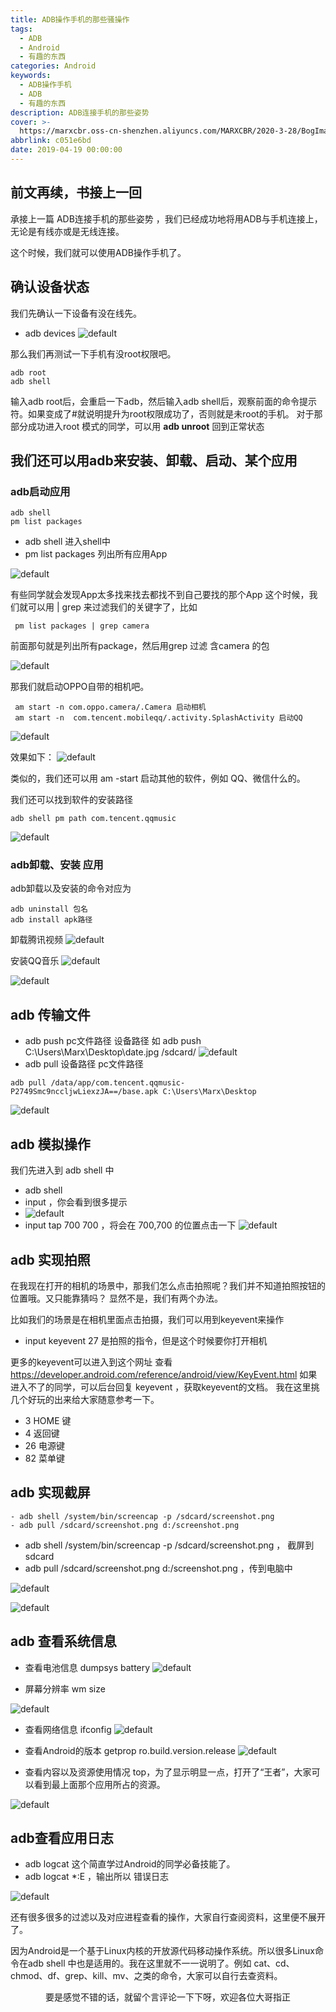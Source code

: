 ```yaml
---
title: ADB操作手机的那些骚操作
tags:
  - ADB
  - Android
  - 有趣的东西
categories: Android
keywords:
  - ADB操作手机
  - ADB
  - 有趣的东西
description: ADB连接手机的那些姿势
cover: >-
  https://marxcbr.oss-cn-shenzhen.aliyuncs.com/MARXCBR/2020-3-28/BogImages/1585373940098.png
abbrlink: c051e6bd
date: 2019-04-19 00:00:00
---
```


## 前文再续，书接上一回

承接上一篇 ADB连接手机的那些姿势 ，我们已经成功地将用ADB与手机连接上，无论是有线亦或是无线连接。

这个时候，我们就可以使用ADB操作手机了。

## 确认设备状态

我们先确认一下设备有没在线先。

- adb devices
![default](https://marxcbr.oss-cn-shenzhen.aliyuncs.com/MARXCBR/2019-4-19/ADB操作手机的那些骚操作/1555637982324.png)

那么我们再测试一下手机有没root权限吧。

``` shell
adb root
adb shell
```


输入adb root后，会重启一下adb，然后输入adb shell后，观察前面的命令提示符。如果变成了#就说明提升为root权限成功了，否则就是未root的手机。
对于那部分成功进入root 模式的同学，可以用 **adb unroot** 回到正常状态

## 我们还可以用adb来安装、卸载、启动、某个应用

### adb启动应用

``` shell
adb shell
pm list packages
```

- adb shell 进入shell中
- pm list packages 列出所有应用App

![default](https://marxcbr.oss-cn-shenzhen.aliyuncs.com/MARXCBR/2019-4-19/ADB操作手机的那些骚操作/1555638499340.png)

有些同学就会发现App太多找来找去都找不到自己要找的那个App
这个时候，我们就可以用 | grep 来过滤我们的关键字了，比如

``` shell
 pm list packages | grep camera
```

前面那句就是列出所有package，然后用grep 过滤 含camera 的包

![default](https://marxcbr.oss-cn-shenzhen.aliyuncs.com/MARXCBR/2019-4-19/ADB操作手机的那些骚操作/1555638756745.png)

那我们就启动OPPO自带的相机吧。
``` shell
 am start -n com.oppo.camera/.Camera 启动相机
 am start -n  com.tencent.mobileqq/.activity.SplashActivity 启动QQ
```

![default](https://marxcbr.oss-cn-shenzhen.aliyuncs.com/MARXCBR/2019-4-19/ADB操作手机的那些骚操作/1555639272947.png)

效果如下：
![default](https://marxcbr.oss-cn-shenzhen.aliyuncs.com/MARXCBR/2019-4-19/ADB操作手机的那些骚操作/启动相机3.gif)

 类似的，我们还可以用 am -start 启动其他的软件，例如	QQ、微信什么的。

 我们还可以找到软件的安装路径

``` shell
adb shell pm path com.tencent.qqmusic
```

![default](https://marxcbr.oss-cn-shenzhen.aliyuncs.com/MARXCBR/2019-4-19/ADB操作手机的那些骚操作/1555640677754.png)

 ### adb卸载、安装 应用
 adb卸载以及安装的命令对应为
``` shell
adb uninstall 包名
adb install apk路径
```

 卸载腾讯视频
![default](https://marxcbr.oss-cn-shenzhen.aliyuncs.com/MARXCBR/2019-4-19/ADB操作手机的那些骚操作/1555640880140.png)

 安装QQ音乐
![default](https://marxcbr.oss-cn-shenzhen.aliyuncs.com/MARXCBR/2019-4-19/ADB操作手机的那些骚操作/1555641252739.png)

![default](https://marxcbr.oss-cn-shenzhen.aliyuncs.com/MARXCBR/2019-4-19/ADB操作手机的那些骚操作/1555641273242.png)


## adb 传输文件

- adb push pc文件路径 设备路径
 如 adb push C:\Users\Marx\Desktop\date.jpg /sdcard/
![default](https://marxcbr.oss-cn-shenzhen.aliyuncs.com/MARXCBR/2019-4-19/ADB操作手机的那些骚操作/1555641574521.png)
- adb pull 设备路径  pc文件路径

``` shell
adb pull /data/app/com.tencent.qqmusic-P2749Smc9nccljwLiexzJA==/base.apk C:\Users\Marx\Desktop
```

![default](https://marxcbr.oss-cn-shenzhen.aliyuncs.com/MARXCBR/2019-4-19/ADB操作手机的那些骚操作/1555641121514.png)

## adb 模拟操作

我们先进入到 adb shell 中
- adb shell
- input  ，你会看到很多提示
- ![default](https://marxcbr.oss-cn-shenzhen.aliyuncs.com/MARXCBR/2019-4-19/ADB操作手机的那些骚操作/1555641761038.png)
-  input tap 700 700 ，将会在 700,700 的位置点击一下
![default](https://marxcbr.oss-cn-shenzhen.aliyuncs.com/MARXCBR/2019-4-19/ADB操作手机的那些骚操作/1555641999513.png)

## adb 实现拍照

在我现在打开的相机的场景中，那我们怎么点击拍照呢？我们并不知道拍照按钮的位置哦。又只能靠猜吗？
显然不是，我们有两个办法。

 比如我们的场景是在相机里面点击拍摄，我们可以用到keyevent来操作
- input keyevent 27 是拍照的指令，但是这个时候要你打开相机

 更多的keyevent可以进入到这个网址 查看 https://developer.android.com/reference/android/view/KeyEvent.html
 如果进入不了的同学，可以后台回复 keyevent ，获取keyevent的文档。
我在这里挑几个好玩的出来给大家随意参考一下。
- 3	HOME 键
- 4	返回键
- 26	电源键
- 82	菜单键

## adb 实现截屏

``` shell
- adb shell /system/bin/screencap -p /sdcard/screenshot.png
- adb pull /sdcard/screenshot.png d:/screenshot.png
```

- adb shell /system/bin/screencap -p /sdcard/screenshot.png ， 截屏到 sdcard
- adb pull /sdcard/screenshot.png d:/screenshot.png ，传到电脑中

![default](https://marxcbr.oss-cn-shenzhen.aliyuncs.com/MARXCBR/2019-4-19/ADB操作手机的那些骚操作/1555645470814.png)

![default](https://marxcbr.oss-cn-shenzhen.aliyuncs.com/MARXCBR/2019-4-19/ADB操作手机的那些骚操作/1555645411272.png)
 ## adb 查看系统信息
 - 查看电池信息 dumpsys battery
![default](https://marxcbr.oss-cn-shenzhen.aliyuncs.com/MARXCBR/2019-4-19/ADB操作手机的那些骚操作/1555643526178.png)

- 屏幕分辨率 wm size

![default](https://marxcbr.oss-cn-shenzhen.aliyuncs.com/MARXCBR/2019-4-19/ADB操作手机的那些骚操作/1555643663082.png)
- 查看网络信息 ifconfig
 ![default](https://marxcbr.oss-cn-shenzhen.aliyuncs.com/MARXCBR/2019-4-19/ADB操作手机的那些骚操作/1555643926200.png)

- 查看Android的版本 getprop ro.build.version.release
 ![default](https://marxcbr.oss-cn-shenzhen.aliyuncs.com/MARXCBR/2019-4-19/ADB操作手机的那些骚操作/1555643804691.png)

- 查看内容以及资源使用情况 top，为了显示明显一点，打开了“王者”，大家可以看到最上面那个应用所占的资源。

![default](https://marxcbr.oss-cn-shenzhen.aliyuncs.com/MARXCBR/2019-4-19/ADB操作手机的那些骚操作/1555644338587.png)

## adb查看应用日志

-  adb logcat 这个简直学过Android的同学必备技能了。
-  adb logcat \*:E ，输出所以 错误日志

![default](https://marxcbr.oss-cn-shenzhen.aliyuncs.com/MARXCBR/2019-4-19/ADB操作手机的那些骚操作/1555644813865.png)

还有很多很多的过滤以及对应进程查看的操作，大家自行查阅资料，这里便不展开了。

因为Android是一个基于Linux内核的开放源代码移动操作系统。所以很多Linux命令在adb shell 中也是适用的。我在这里就不一一说明了。例如 cat、cd、chmod、df、grep、kill、mv、之类的命令，大家可以自行去查资料。

<center>要是感觉不错的话，就留个言评论一下下呀，欢迎各位大哥指正</center>